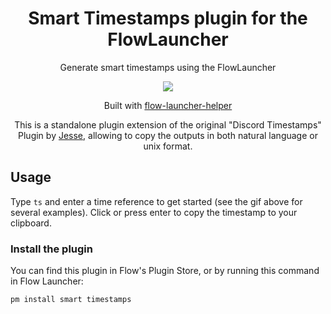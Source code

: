 <h1 align="center">Smart Timestamps plugin for the FlowLauncher</h1>

<p align="center">Generate smart timestamps using the FlowLauncher</p>

<p align="center"><img src="https://user-images.githubusercontent.com/58728143/205462441-2ff1a5c7-26d8-485f-9e7d-f5cf1b4d5f7a.gif" /><p>

<p align="center">Built with <a href="https://github.com/gabrielcarloto/flow-launcher-helper">flow-launcher-helper</a></p>
<p align="center">This is a standalone plugin extension of the original "Discord Timestamps" Plugin by <a href="https://github.com/Jessuhh/discord-timestamps-flowlauncher-plugin">Jesse</a>, allowing to copy the outputs in both natural language or unix format.</p>

## Usage
Type `ts` and enter a time reference to get started (see the gif above for several examples). Click or press enter to copy the timestamp to your clipboard.

### Install the plugin

You can find this plugin in Flow's Plugin Store, or by running this command in Flow Launcher:

```
pm install smart timestamps
```

